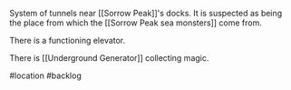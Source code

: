 System of tunnels near [[Sorrow Peak]]'s docks.
It is suspected as being the place from which the [[Sorrow Peak sea monsters]] come from.

There is a functioning elevator.

There is [[Underground Generator]] collecting magic.



#location #backlog 